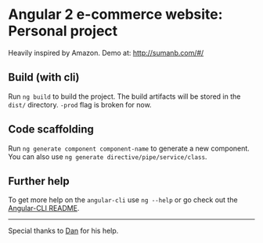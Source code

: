# Angular 2 e-commerce website: Personal project
Heavily inspired by Amazon. Demo at: http://sumanb.com/#/

## Build (with cli)

Run `ng build` to build the project. The build artifacts will be stored in the `dist/` directory. `-prod` flag is broken for now.

## Code scaffolding

Run `ng generate component component-name` to generate a new component. You can also use `ng generate directive/pipe/service/class`.

## Further help

To get more help on the `angular-cli` use `ng --help` or go check out the [Angular-CLI README](https://github.com/angular/angular-cli/blob/master/README.md).

---
Special thanks to [Dan](https://github.com/wooddan22) for his help.